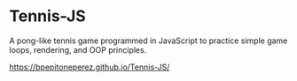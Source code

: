# Tennis-JS
A pong-like tennis game programmed in JavaScript to practice simple game loops, rendering, and OOP principles.

https://bpepitoneperez.github.io/Tennis-JS/
